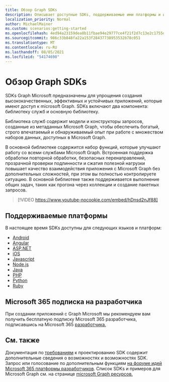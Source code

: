 ```yaml
---
title: Обзор Graph SDKs
description: Описывает доступные SDKs, поддерживаемые ими платформы и их значение для разработчиков.
localization_priority: Normal
author: MichaelMainer
ms.custom: scenarios:getting-started
ms.openlocfilehash: 4ed94a23159dea8b11fbae94e29777ce4f21f2d7c13e2c1755d18a4509d3f46d
ms.sourcegitcommit: 986c33b848fa22a153f28437738953532b78c051
ms.translationtype: MT
ms.contentlocale: ru-RU
ms.lasthandoff: 08/05/2021
ms.locfileid: "54174698"
---
```

# <a name="microsoft-graph-sdks-overview"></a>Обзор Graph SDKs

SDKs Graph Microsoft предназначены для упрощения создания высококачественных, эффективных и устойчивых приложений, которые имеют доступ к microsoft Graph. SDKs включают два компонента: библиотеку служб и основную библиотеку.

Библиотека служб содержит модели и конструкторы запросов, созданные из метаданных Microsoft Graph, чтобы обеспечить богатый, строго впечатаемый и обнаруживаемый опыт при работе с множеством наборов данных, доступных в Microsoft Graph.

В основной библиотеке содержится набор функций, которые улучшают работу со всеми службами Microsoft Graph. Встроенная поддержка обработки повторной обработки, безопасных перенаправлений, прозрачной проверки подлинности и сжатия полезной нагрузки повышает качество взаимодействия приложения с Microsoft Graph без дополнительных сложностей, при этом вы полностью контролируете ситуацию. В основной библиотеке также поддерживается выполнение общих задач, таких как прогона через коллекции и создание пакетных запросов.

> [!VIDEO https://www.youtube-nocookie.com/embed/hDnsd2nJf88]


## <a name="supported-platforms"></a>Поддерживаемые платформы

В настоящее время SDKs доступны для следующих языков и платформ:

- [Android](https://developer.microsoft.com/en-us/graph/get-started/android)
- [Angular](https://developer.microsoft.com/en-us/graph/get-started/angular)
- [ASP.NET](https://developer.microsoft.com/en-us/graph/get-started/asp.net)
- [iOS](https://developer.microsoft.com/en-us/graph/get-started/ios)
- [Javascript](https://developer.microsoft.com/en-us/graph/get-started/javascript)
- [Node.js](https://developer.microsoft.com/en-us/graph/get-started/node.js)
- [Java](https://developer.microsoft.com/en-us/graph/get-started/java)
- [PHP](https://developer.microsoft.com/en-us/graph/get-started/php)
- [Python](https://developer.microsoft.com/en-us/graph/get-started/python)
- [Ruby](https://developer.microsoft.com/en-us/graph/get-started/ruby)

## <a name="microsoft-365-developer-subscription"></a>Microsoft 365 подписка на разработчика

При создании приложений с Graph Microsoft мы рекомендуем вам получить бесплатную подписку Microsoft 365 разработчика, подписавшись на Microsoft 365 [разработчика.](https://developer.microsoft.com/microsoft-365/dev-program)

## <a name="see-also"></a>См. также

Документация по [требованиям](https://github.com/microsoftgraph/msgraph-sdk-design) к проектированию SDK содержит дополнительные сведения о возможностях и возможностях SDK. Запрос или голосование по дополнительным функциям [на форуме идей Microsoft 365 платформы разработчиков](https://techcommunity.microsoft.com/t5/microsoft-365-developer-platform/idb-p/Microsoft365DeveloperPlatform/label-name/Microsoft%20Graph). Список SDKs и примеров для Microsoft Graph см. на странице [microsoft Graph ресурсов.](https://developer.microsoft.com/en-us/graph/gallery/?filterBy=Samples,SDKs)

